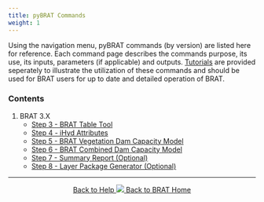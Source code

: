 ```yaml
---
title: pyBRAT Commands
weight: 1
---
```


Using the navigation menu, pyBRAT commands (by version) are listed here for reference. Each command page describes the commands purpose, its use, its inputs, parameters (if applicable) and outputs. [Tutorials](http://brat.riverscapes.xyz/Documentation/Tutorials/) are provided seperately to illustrate the utilization of these commands and should be used for BRAT users for up to date and detailed operation of BRAT. 

### Contents

1. BRAT 3.X
   * [Step 3 - BRAT Table Tool](http://brat.riverscapes.xyz/Documentation/Commands/BRAT%203.X/01_BRAT%20TableTool.html)
   * [Step 4 - iHyd Attributes](http://brat.riverscapes.xyz/Documentation/Commands/BRAT%203.X/02_iHydAttributes.html)
   * [Step 5 - BRAT Vegetation Dam Capacity Model](http://brat.riverscapes.xyz/Documentation/Commands/BRAT%203.X/03_BRATVegetationFIS.html)
   * [Step 6 - BRAT Combined Dam Capacity Model](http://brat.riverscapes.xyz/Documentation/Commands/BRAT%203.X/04_BRATCombinedFIS.html)
   * [Step 7 - Summary Report (Optional)](http://brat.riverscapes.xyz/Documentation/Commands/BRAT%203.X/05_SummaryReport.html)
   * [Step 8 - Layer Package Generator (Optional)](http://brat.riverscapes.xyz/Documentation/Commands/BRAT%203.X/06_LayerPackageGenerator.html)

------
<div align="center">
	<a class="hollow button" href="{{ site.baseurl }}/Documentation"><i class="fa fa-info-circle"></i> Back to Help </a>
	<a class="hollow button" href="{{ site.baseurl }}/"><img src="{{ site.baseurl }}/assets/images/favicons/favicon-16x16.png">  Back to BRAT Home </a>  
</div>
